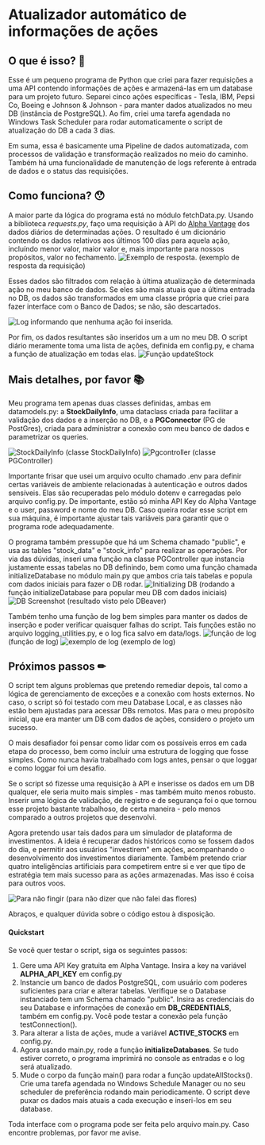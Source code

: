 # Atualizador automático de informações de ações

## O que é isso? 🤔

Esse é um pequeno programa de Python que criei para fazer requisições a uma API contendo informações de ações e armazená-las em um database para um projeto futuro. Separei cinco ações específicas - Tesla, IBM, Pepsi Co, Boeing e Johnson & Johnson - para manter dados atualizados no meu DB (instância de PostgreSQL). Ao fim, criei uma tarefa agendada no Windows Task Scheduler para rodar automaticamente o script de atualização do DB a cada 3 dias.

Em suma, essa é basicamente uma Pipeline de dados automatizada, com processos de validação e transformação realizados no meio do caminho. Também há uma funcionalidade de manutenção de logs referente à entrada de dados e o status das requisições.

## Como funciona? 😯

A maior parte da lógica do programa está no módulo fetchData.py. Usando a biblioteca *requests.py*, faço uma requisição à API do [Alpha Vantage](https://www.alphavantage.co/documentation/) dos dados diários de determinadas ações. O resultado é um dicionário contendo os dados relativos aos últimos 100 dias para aquela ação, incluíndo menor valor, maior valor e, mais importante para nossos propósitos, valor no fechamento.
![Exemplo de resposta.](images/image.png)
(exemplo de resposta da requisição)

Esses dados são filtrados com relação à última atualização de determinada ação no meu banco de dados. Se eles são mais atuais que a última entrada no DB, os dados são transformados em uma classe própria que criei para fazer interface com o Banco de Dados; se não, são descartados.

![Log informando que nenhuma ação foi inserida.](images/image2.png)

Por fim, os dados resultantes são inseridos um a um no meu DB. O script diário meramente toma uma lista de ações, definida em config.py, e chama a função de atualização em todas elas.
![Função updateStock](images/updateStock.png)

## Mais detalhes, por favor 📚

Meu programa tem apenas duas classes definidas, ambas em datamodels.py: a **StockDailyInfo**, uma dataclass criada para facilitar a validação dos dados e a inserção no DB, e a **PGConnector** (PG de PostGres), criada para administrar a conexão com meu banco de dados e parametrizar os queries.

![StockDailyInfo](images/stockdailyinfo.png)
(classe StockDailyInfo)
![Pgcontroller](images/pgcontroller.png)
(classe PGController)

Importante frisar que usei um arquivo oculto chamado .env para definir certas variáveis de ambiente relacionadas à autenticação e outros dados sensíveis. Elas são recuperadas pelo módulo dotenv e carregadas pelo arquivo config.py. De importante, estão só minha API Key do Alpha Vantage e o user, password e nome do meu DB. Caso queira rodar esse script em sua máquina, é importante ajustar tais variáveis para garantir que o programa rode adequadamente.

O programa também pressupõe que há um Schema chamado "public", e usa as tables "stock_data" e "stock_info" para realizar as operações. Por via das dúvidas, inseri uma função na classe PGController que instancia justamente essas tabelas no DB definindo, bem como uma função chamada initializeDatabase no módulo main.py que ambos cria tais tabelas e popula com dados iniciais para fazer o DB rodar.
![Initializing DB](images/initialize.png)
(rodando a função initializeDatabase para popular meu DB com dados iniciais)
![DB Screenshot](images/dbshot1.png)
(resultado visto pelo DBeaver)

Também tenho uma função de log bem simples para manter os dados de inserção e poder verificar quaisquer falhas do script. Tais funções estão no arquivo logging_utilities.py, e o log fica salvo em data/logs.
![função de log](images/logfun.png)
(função de log)
![exemplo de log](images/log.png)
(exemplo de log)

## Próximos passos ✏

O script tem alguns problemas que pretendo remediar depois, tal como a lógica de gerenciamento de exceções e a conexão com hosts externos. No caso, o script só foi testado com meu Database Local, e as classes não estão bem ajustadas para acessar DBs remotos. Mas para o meu propósito inicial, que era manter um DB com dados de ações, considero o projeto um sucesso.

O mais desafiador foi pensar como lidar com os possíveis erros em cada etapa do processo, bem como incluir uma estrutura de logging que fosse simples. Como nunca havia trabalhado com logs antes, pensar o que loggar e como loggar foi um desafio. 

Se o script só fizesse uma requisição à API e inserisse os dados em um DB qualquer, ele seria muito mais simples - mas também muito menos robusto. Inserir uma lógica de validação, de registro e de segurança foi o que tornou esse projeto bastante trabalhoso, de certa maneira - pelo menos comparado a outros projetos que desenvolvi. 

Agora pretendo usar tais dados para um simulador de plataforma de investimentos. A ideia é recuperar dados históricos como se fossem dados do dia, e permitir aos usuários "investirem" em ações, acompanhando o desenvolvimento dos investimentos diariamente. Também pretendo criar quatro inteligências artificiais para competirem entre si e ver que tipo de estratégia tem mais sucesso para as ações armazenadas. Mas isso é coisa para outros voos.

![Para não fingir](images/database.png)
(para não dizer que não falei das flores)

Abraços, e qualquer dúvida sobre o código estou à disposição.


#### Quickstart

Se você quer testar o script, siga os seguintes passos:
1. Gere uma API Key gratuita em Alpha Vantage. Insira a key na variável **ALPHA_API_KEY** em config.py
2. Instancie um banco de dados PostgreSQL, com usuário com poderes suficientes para criar e alterar tabelas. Verifique se o Database instanciado tem um Schema chamado "public". Insira as credenciais do seu Database e informações de conexão em **DB_CREDENTIALS**, também em config.py. Você pode testar a conexão pela função testConnection().
3. Para alterar a lista de ações, mude a variável **ACTIVE_STOCKS** em config.py.
4. Agora usando main.py, rode a função **initializeDatabases**. Se tudo estiver correto, o programa imprimirá no console as entradas e o log será atualizado.
5. Mude o corpo da função main() para rodar a função updateAllStocks(). Crie uma tarefa agendada no Windows Schedule Manager ou no seu scheduler de preferência rodando main periodicamente. O script deve puxar os dados mais atuais a cada execução e inseri-los em seu database.

Toda interface com o programa pode ser feita pelo arquivo main.py. Caso encontre problemas, por favor me avise.